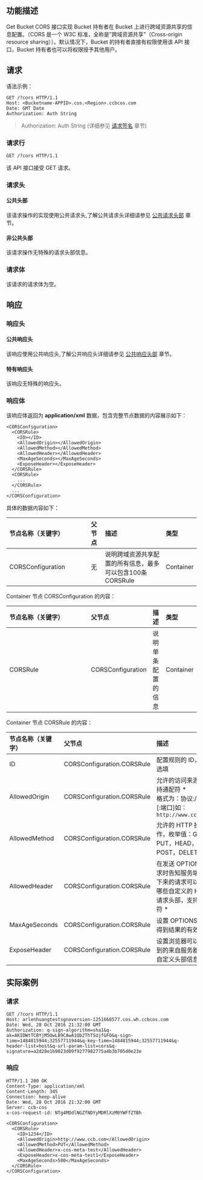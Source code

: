 ## 功能描述
Get Bucket CORS 接口实现 Bucket 持有者在 Bucket 上进行跨域资源共享的信息配置。（CORS 是一个 W3C 标准，全称是"跨域资源共享"（Cross-origin resource sharing））。默认情况下，Bucket 的持有者直接有权限使用该 API 接口，Bucket 持有者也可以将权限授予其他用户。

## 请求

语法示例：
```
GET /?cors HTTP/1.1
Host: <Bucketname-APPID>.cos.<Region>.ccbcos.com
Date: GMT Date
Authorization: Auth String
```

> Authorization: Auth String (详细参见 [请求签名](https://github.com/ccbcloud/cos-api/blob/master/请求签名.md) 章节)

### 请求行
~~~
GET /?cors HTTP/1.1
~~~
该 API 接口接受 GET 请求。

### 请求头
#### 公共头部
该请求操作的实现使用公共请求头,了解公共请求头详细请参见 [公共请求头部](https://github.com/ccbcloud/cos-api/blob/master/公共请求头部.md) 章节。
#### 非公共头部
该请求操作无特殊的请求头部信息。
### 请求体
该请求的请求体为空。

## 响应

### 响应头
#### 公共响应头 
该响应使用公共响应头,了解公共响应头详细请参见 [公共响应头部](https://github.com/ccbcloud/cos-api/blob/master/公共响应头部.md) 章节。
#### 特有响应头
该响应无特殊的响应头。
### 响应体
该响应体返回为 **application/xml** 数据，包含完整节点数据的内容展示如下：
```
<CORSConfiguration>
  <CORSRule>
    <ID></ID>
    <AllowedOrigin></AllowedOrigin>
    <AllowedMethod></AllowedMethod>
    <AllowedHeader></AllowedHeader>
    <MaxAgeSeconds></MaxAgeSeconds>
    <ExposeHeader></ExposeHeader>
  </CORSRule>
  <CORSRule>
    ...
  </CORSRule>
  ...
</CORSConfiguration>
```
具体的数据内容如下：<style  rel="stylesheet"> table th:nth-of-type(1) { width: 200px; }</style>

|节点名称（关键字）|父节点|描述|类型|
|:---|:-- |:--|:--|
| CORSConfiguration |无| 说明跨域资源共享配置的所有信息，最多可以包含100条 CORSRule | Container |

Container 节点 CORSConfiguration 的内容：

|节点名称（关键字）|父节点|描述|类型|
|:---|:-- |:--|:--|
| CORSRule | CORSConfiguration | 说明单条配置的信息 |  Container |

Container 节点 CORSRule 的内容：

|节点名称（关键字）|父节点|描述|类型|
|:---|:-- |:--|:--|
| ID | CORSConfiguration.CORSRule | 配置规则的 ID，可选填|  String |
| AllowedOrigin | CORSConfiguration.CORSRule | 允许的访问来源，支持通配符 * </br>格式为：协议://域名[:端口]如：`http://www.ccb.com` |String |
| AllowedMethod | CORSConfiguration.CORSRule | 允许的 HTTP 操作，枚举值：GET，PUT，HEAD，POST，DELETE | Enum |
| AllowedHeader | CORSConfiguration.CORSRule | 在发送 OPTIONS 请求时告知服务端，接下来的请求可以使用哪些自定义的 HTTP 请求头部，支持通配符 * |  String |
| MaxAgeSeconds | CORSConfiguration.CORSRule | 设置 OPTIONS 请求得到结果的有效期 | Integer |
| ExposeHeader | CORSConfiguration.CORSRule | 设置浏览器可以接收到的来自服务器端的自定义头部信息 | String |

## 实际案例

### 请求
```
GET /?cors HTTP/1.1
Host: arlenhuangtestsgnoversion-1251668577.cos.wh.ccbcos.com
Date: Wed, 28 Oct 2016 21:32:00 GMT
Authorization: q-sign-algorithm=sha1&q-ak=AKIDWtTCBYjM5OwLB9CAwA1Qb2ThTSUjfGFO&q-sign-time=1484815944;32557711944&q-key-time=1484815944;32557711944&q-header-list=host&q-url-param-list=cors&q-signature=a2d28e1b9023d09f9277982775a4b3b705d0e23e
```

### 响应
```
HTTP/1.1 200 OK
Content-Type: application/xml
Content-Length: 345
Connection: keep-alive
Date: Wed, 28 Oct 2016 21:32:00 GMT
Server: ccb-cos
x-cos-request-id: NTg4MDdlNGZfNDYyMDRlXzM0YWFfZTBh

<CORSConfiguration> 
  <CORSRule> 
    <ID>1234</ID>  
    <AllowedOrigin>http://www.ccb.com</AllowedOrigin>  
    <AllowedMethod>PUT</AllowedMethod>  
    <AllowedHeader>x-cos-meta-test</AllowedHeader>  
    <ExposeHeader>x-cos-meta-test1</ExposeHeader>  
    <MaxAgeSeconds>500</MaxAgeSeconds> 
  </CORSRule> 
</CORSConfiguration>
```

